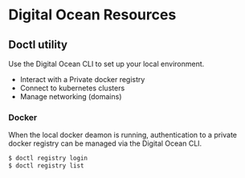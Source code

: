 # Digital Ocean Resources
## Doctl utility
Use the Digital Ocean CLI to set up your local environment.

- Interact with a Private docker registry
- Connect to kubernetes clusters
- Manage networking (domains)

### Docker
When the local docker deamon is running, authentication to a private docker registry can be managed via the Digital Ocean CLI. 
```bash
$ doctl registry login 
$ doctl registry list
```
